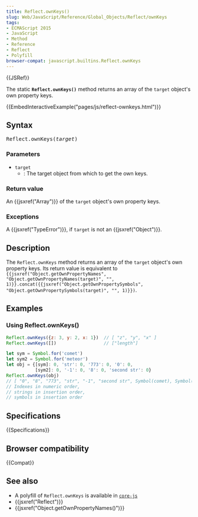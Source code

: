 ```yaml
---
title: Reflect.ownKeys()
slug: Web/JavaScript/Reference/Global_Objects/Reflect/ownKeys
tags:
- ECMAScript 2015
- JavaScript
- Method
- Reference
- Reflect
- Polyfill
browser-compat: javascript.builtins.Reflect.ownKeys
---
```

{{JSRef}}

The static **`Reflect.ownKeys()`** method returns an array of the `target`
object's own property keys.

{{EmbedInteractiveExample("pages/js/reflect-ownkeys.html")}}

## Syntax

<pre class="brush: js">Reflect.ownKeys(<var>target</var>)
</pre>

### Parameters

- `target`
  - : The target object from which to get the own keys.

### Return value

An {{jsxref("Array")}} of the `target` object's own property keys.

### Exceptions

A {{jsxref("TypeError")}}, if `target` is not an
{{jsxref("Object")}}.

## Description

The `Reflect.ownKeys` method returns an array of the `target` object's own
property keys. Its return value is equivalent to
`{{jsxref("Object.getOwnPropertyNames", "Object.getOwnPropertyNames(target)", "", 1)}}.concat({{jsxref("Object.getOwnPropertySymbols", "Object.getOwnPropertySymbols(target)", "", 1)}})`.

## Examples

### Using Reflect.ownKeys()

```js
Reflect.ownKeys({z: 3, y: 2, x: 1})  // [ "z", "y", "x" ]
Reflect.ownKeys([])                  // ["length"]

let sym = Symbol.for('comet')
let sym2 = Symbol.for('meteor')
let obj = {[sym]: 0, 'str': 0, '773': 0, '0': 0,
           [sym2]: 0, '-1': 0, '8': 0, 'second str': 0}
Reflect.ownKeys(obj)
// [ "0", "8", "773", "str", "-1", "second str", Symbol(comet), Symbol(meteor) ]
// Indexes in numeric order,
// strings in insertion order,
// symbols in insertion order
```

## Specifications

{{Specifications}}

## Browser compatibility

{{Compat}}

## See also

- A polyfill of `Reflect.ownKeys` is available in
  [`core-js`](https://github.com/zloirock/core-js#ecmascript-reflect)
- {{jsxref("Reflect")}}
- {{jsxref("Object.getOwnPropertyNames()")}}

